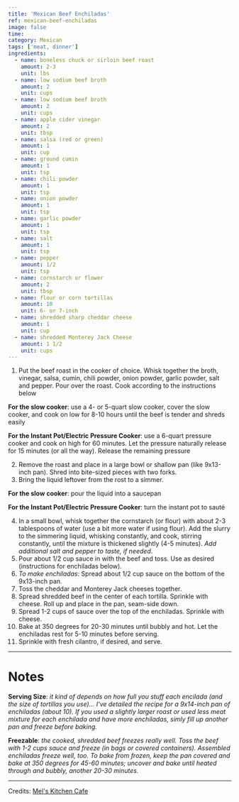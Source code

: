 ```yaml
---
title: 'Mexican Beef Enchiladas'
ref: mexican-beef-enchiladas
image: false
time: 
category: Mexican
tags: ['meat, dinner']
ingredients:
  - name: boneless chuck or sirloin beef roast
    amount: 2-3
    unit: lbs
  - name: low sodium beef broth
    amount: 2
    unit: cups
  - name: low sodium beef broth
    amount: 2
    unit: cups
  - name: apple cider vinegar
    amount: 2
    unit: tbsp
  - name: salsa (red or green)
    amount: 1
    unit: cup
  - name: ground cumin
    amount: 1
    unit: tsp
  - name: chili powder
    amount: 1
    unit: tsp
  - name: onion powder
    amount: 1
    unit: tsp
  - name: garlic powder
    amount: 1
    unit: tsp
  - name: salt
    amount: 1
    unit: tsp
  - name: pepper
    amount: 1/2
    unit: tsp
  - name: cornstarch or flower
    amount: 2
    unit: tbsp
  - name: flour or corn tortillas
    amount: 10
    unit: 6- or 7-inch
  - name: shredded sharp cheddar cheese
    amount: 1
    unit: cup
  - name: shredded Monterey Jack Cheese
    amount: 1 1/2
    unit: cups
---
```


1. Put the beef roast in the cooker of choice. Whisk together the broth, vinegar, salsa, cumin, chili powder, onion powder, garlic powder, salt and pepper. Pour over the roast. Cook according to the instructions below

**For the slow cooker**: use a 4- or 5-quart slow cooker, cover the slow cooker, and cook on low for 8-10 hours until the beef is tender and shreds easily

**For the Instant Pot/Electric Pressure Cooker**: use a 6-quart pressure cooker and cook on high for 60 minutes. Let the pressure naturally release for 15 minutes (or all the way). Release the remaining pressure

2. Remove the roast and place in a large bowl or shallow pan (like 9x13-inch pan). Shred into bite-sized pieces with two forks.
3. Bring the liquid leftover from the rost to a simmer.

**For the slow cooker**: pour the liquid into a saucepan

**For the Instant Pot/Electric Pressure Cooker**: turn the instant pot to sauté

4. In a small bowl, whisk together the cornstarch (or flour) with about 2-3 tablespoons of water (use a bit more water if using flour). Add the slurry to the simmering liquid, whisking constantly, and cook, stirring constantly, until the mixture is thickened slightly (4-5 minutes). *Add additional salt and pepper to taste, if needed*.
5. Pour about 1/2 cup sauce in with the beef and toss. Use as desired (instructions for enchiladas below).
6. *To make enchiladas*: Spread about 1/2 cup sauce on the bottom of the 9x13-inch pan.
7. Toss the cheddar and Monterey Jack cheeses together.
8. Spread shredded beef in the center of each tortilla. Sprinkle with cheese. Roll up and place in the pan, seam-side down.
9. Spread 1-2 cups of sauce over the top of the enchiladas. Sprinkle with cheese.
10. Bake at 350 degrees for 20-30 minutes until bubbly and hot. Let the enchiladas rest for 5-10 minutes before serving.
11. Sprinkle with fresh cilantro, if desired, and serve.

---

# Notes
**Serving Size**: *it kind of depends on how full you stuff each encilada (and the size of tortillas you use)... I've detailed the recipe for a 9x14-inch pan of enchiladas (about 10). If you used a slightly larger roast or used less meat mixture for each enchilada and have more enchiladas, simly fill up another pan and freeze before baking.*

**Freezable**: *the cooked, shredded beef freezes really well. Toss the beef with 1-2 cups sauce and freeze (in bags or covered containers). Assembled enchiladas freeze well, too. To bake from frozen, keep the pan covered and bake at 350 degrees for 45-60 minutes; uncover and bake until heated through and bubbly, another 20-30 minutes.*

---

Credits: [Mel's Kitchen Cafe](https://www.melskitchencafe.com/slow-cooker-mexican-shredded-beef-for-enchiladas/)